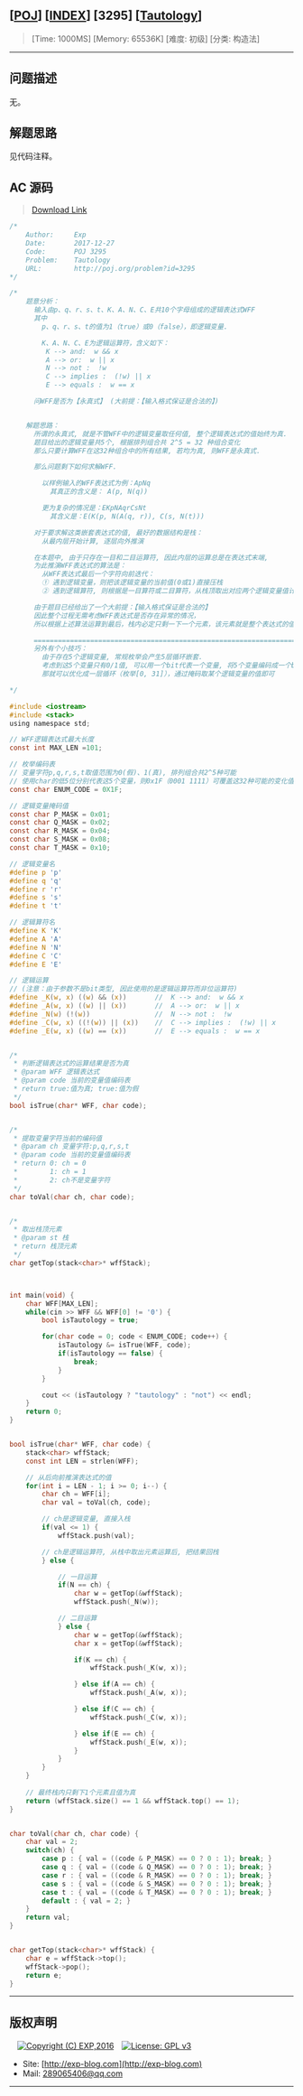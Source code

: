## [[POJ](http://poj.org/)] [[INDEX](https://github.com/lyy289065406/POJ-Solving-Reports)] [3295] [[Tautology](http://poj.org/problem?id=3295)]

> [Time: 1000MS] [Memory: 65536K] [难度: 初级] [分类: 构造法]

------

## 问题描述

无。

## 解题思路

见代码注释。

## AC 源码

> [Download Link](/reports/POJ3295-Tautology/src)


```c
/*
	Author:     Exp
	Date:       2017-12-27
	Code:       POJ 3295
	Problem:    Tautology
	URL:		http://poj.org/problem?id=3295
*/

/*
	题意分析：
      输入由p、q、r、s、t、K、A、N、C、E共10个字母组成的逻辑表达式WFF
      其中 
	    p、q、r、s、t的值为1（true）或0（false），即逻辑变量.

        K、A、N、C、E为逻辑运算符，含义如下：
         K --> and:  w && x
         A --> or:  w || x
         N --> not :  !w
         C --> implies :  (!w) || x
         E --> equals :  w == x

      问WFF是否为【永真式】 (大前提：【输入格式保证是合法的】)


    解题思路：
	  所谓的永真式, 就是不管WFF中的逻辑变量取任何值, 整个逻辑表达式的值始终为真.
	  题目给出的逻辑变量共5个, 根据排列组合共 2^5 = 32 种组合变化
	  那么只要计算WFF在这32种组合中的所有结果, 若均为真, 则WFF是永真式.

	  那么问题剩下如何求解WFF.

	    以样例输入的WFF表达式为例：ApNq
	      其真正的含义是： A(p, N(q))

	    更为复杂的情况是：EKpNAqrCsNt
	      其含义是：E(K(p, N(A(q, r)), C(s, N(t)))

	  对于要求解这类嵌套表达式的值, 最好的数据结构是栈：
	    从最内层开始计算, 逐层向外推演

	  在本题中, 由于只存在一目和二目运算符, 因此内层的运算总是在表达式末端,
	  为此推演WFF表达式的算法是：
	    从WFF表达式最后一个字符向前迭代：
		① 遇到逻辑变量，则把该逻辑变量的当前值(0或1)直接压栈
		② 遇到逻辑算符, 则根据是一目算符或二目算符，从栈顶取出对应两个逻辑变量值计算后, 把结果值压栈

	  由于题目已经给出了一个大前提：【输入格式保证是合法的】
	  因此整个过程无需考虑WFF表达式是否存在异常的情况，
	  所以根据上述算法运算到最后，栈内必定只剩一下一个元素，该元素就是整个表达式的值.

	  ================================================================================
	  另外有个小技巧：
	    由于存在5个逻辑变量, 常规枚举会产生5层循环嵌套.
		考虑到这5个变量只有0/1值, 可以用一个bit代表一个变量, 将5个变量编码成一个byte, 
		那就可以优化成一层循环（枚举[0, 31]），通过掩码取某个逻辑变量的值即可

*/

#include <iostream>
#include <stack>
using namespace std;

// WFF逻辑表达式最大长度
const int MAX_LEN =101;

// 枚举编码表
// 变量字符p,q,r,s,t取值范围为0(假)、1(真), 排列组合共2^5种可能
// 使用char的低5位分别代表这5个变量，则0x1F（0001 1111）可覆盖这32种可能的变化值
const char ENUM_CODE = 0X1F;

// 逻辑变量掩码值
const char P_MASK = 0x01;
const char Q_MASK = 0x02;
const char R_MASK = 0x04;
const char S_MASK = 0x08;
const char T_MASK = 0x10;

// 逻辑变量名
#define p 'p'
#define q 'q'
#define r 'r'
#define s 's'
#define t 't'

// 逻辑算符名
#define K 'K'
#define A 'A'
#define N 'N'
#define C 'C'
#define E 'E'

// 逻辑运算
// (注意：由于参数不是bit类型, 因此使用的是逻辑运算符而非位运算符)
#define _K(w, x) ((w) && (x))		//	K --> and:  w && x
#define _A(w, x) ((w) || (x))		//	A --> or:  w || x
#define _N(w) (!(w))				//	N --> not :  !w
#define _C(w, x) ((!(w)) || (x))	//	C --> implies :  (!w) || x
#define _E(w, x) ((w) == (x))		//	E --> equals :  w == x


/*  
 * 判断逻辑表达式的运算结果是否为真
 * @param WFF 逻辑表达式
 * @param code 当前的变量值编码表
 * return true:值为真; true:值为假
 */  
bool isTrue(char* WFF, char code);


/*  
 * 提取变量字符当前的编码值
 * @param ch 变量字符:p,q,r,s,t
 * @param code 当前的变量值编码表
 * return 0: ch = 0
 *        1: ch = 1 
 *        2: ch不是变量字符
 */  
char toVal(char ch, char code);


/*  
 * 取出栈顶元素
 * @param st 栈
 * return 栈顶元素
 */  
char getTop(stack<char>* wffStack);



int main(void) {
	char WFF[MAX_LEN];
	while(cin >> WFF && WFF[0] != '0') {
		bool isTautology = true;

		for(char code = 0; code < ENUM_CODE; code++) {
			isTautology &= isTrue(WFF, code);
			if(isTautology == false) {
				break;
			}
		}

		cout << (isTautology ? "tautology" : "not") << endl;
	}
	return 0;
}


bool isTrue(char* WFF, char code) {
	stack<char> wffStack;
	const int LEN = strlen(WFF);

	// 从后向前推演表达式的值
	for(int i = LEN - 1; i >= 0; i--) {
		char ch = WFF[i];
		char val = toVal(ch, code);

		// ch是逻辑变量, 直接入栈
		if(val <= 1) {
			wffStack.push(val);

		// ch是逻辑运算符, 从栈中取出元素运算后, 把结果回栈
		} else {

			// 一目运算
			if(N == ch) {
				char w = getTop(&wffStack);
				wffStack.push(_N(w));

			// 二目运算
			} else {
				char w = getTop(&wffStack);
				char x = getTop(&wffStack);

				if(K == ch) {
					wffStack.push(_K(w, x));

				} else if(A == ch) {
					wffStack.push(_A(w, x));

				} else if(C == ch) {
					wffStack.push(_C(w, x));

				} else if(E == ch) {
					wffStack.push(_E(w, x));
				}
			}
		}
	}
	
	// 最终栈内只剩下1个元素且值为真
	return (wffStack.size() == 1 && wffStack.top() == 1);
}


char toVal(char ch, char code) {
	char val = 2; 
	switch(ch) {
		case p : { val = ((code & P_MASK) == 0 ? 0 : 1); break; }
		case q : { val = ((code & Q_MASK) == 0 ? 0 : 1); break; }
		case r : { val = ((code & R_MASK) == 0 ? 0 : 1); break; }
		case s : { val = ((code & S_MASK) == 0 ? 0 : 1); break; }
		case t : { val = ((code & T_MASK) == 0 ? 0 : 1); break; }
		default : { val = 2; }
	}
	return val;
}


char getTop(stack<char>* wffStack) {
	char e = wffStack->top();
	wffStack->pop();
	return e;
}
```

------

## 版权声明

　[![Copyright (C) EXP,2016](https://img.shields.io/badge/Copyright%20(C)-EXP%202016-blue.svg)](http://exp-blog.com)　[![License: GPL v3](https://img.shields.io/badge/License-GPL%20v3-blue.svg)](https://www.gnu.org/licenses/gpl-3.0)
  

- Site: [http://exp-blog.com](http://exp-blog.com) 
- Mail: <a href="mailto:289065406@qq.com?subject=[EXP's Github]%20Your%20Question%20（请写下您的疑问）&amp;body=What%20can%20I%20help%20you?%20（需要我提供什么帮助吗？）">289065406@qq.com</a>


------
